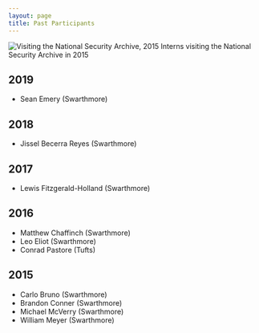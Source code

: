 ```yaml
---
layout: page
title: Past Participants
---
```


![Visiting the National Security Archive, 2015](http://nsarchive.swarthmore.edu/img/summer_research15.jpg)
Interns visiting the National Security Archive in 2015

## 2019
* Sean Emery (Swarthmore)

## 2018
* Jissel Becerra Reyes (Swarthmore)


## 2017

* Lewis Fitzgerald-Holland (Swarthmore)


## 2016

* Matthew Chaffinch (Swarthmore)
* Leo Eliot (Swarthmore)
* Conrad Pastore (Tufts)


## 2015

* Carlo Bruno (Swarthmore)
* Brandon Conner (Swarthmore)
* Michael McVerry (Swarthmore)
* William Meyer (Swarthmore)

